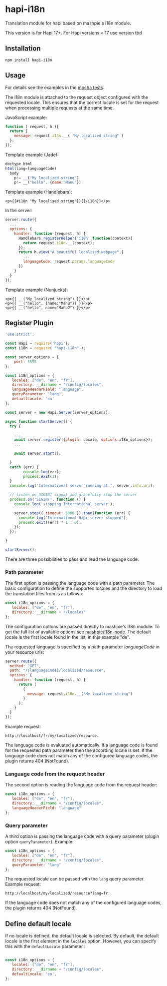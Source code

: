 # hapi-i18n
Translation module for hapi based on mashpie's i18n module.

This version is for Hapi 17+.
For Hapi versions < 17 use version tbd

## Installation
```
npm install hapi-i18n
```

## Usage

For details see the examples in the [mocha tests](test/test.js).

The i18n module is attached to the request object configured with the requested locale. This ensures that the correct locale is set for the request when processing multiple requests at the same time.

JavaScript example:

```js
function ( request, h ){
  return {
    message: request.i18n.__( "My localized string" )
  };
});

```

Template example (Jade):

```js
doctype html
html(lang=languageCode)
  body
    p!= __("My localized string")
    p!= __("hello", {name:"Manu"})
```

Template example (Handlebars):

```
<p>{{#i18n "My localised string"}}{{/i18n}}</p>
```

In the server:

```js
server.route({
  ...
  options: {
    handler: function (request, h) {
      Handlebars.registerHelper('i18n',function(context){
        return request.i18n.__(context);
      });
      return h.view("A beautiful localised webpage",{
        ...
        languageCode: request.params.languageCode
      })
    }
  }
});

```

Template example (Nunjucks):
```
<p>{{ __("My localized string") }}</p>
<p>{{ __("hello", {name:"Manu"}) }}</p>
<p>{{ __("hello", name="Manu2") }}</p>
```

## Register Plugin

```js
'use strict';

const Hapi = require('hapi');
const i18n = require( "hapi-i18n" );

const server_options = {
	port: 5555
};

const i18n_options = {
   locales: ["de", "en", "fr"],
   directory: __dirname + "/config/locales",
   languageHeaderField: "language",
   queryParameter: "lang",
   defaultLocale: 'en'
};

const server = new Hapi.Server(server_options);

async function startServer() {
  try {

    ...
    await server.register({plugin: Locale, options:i18n_options});
    ...

    await server.start();

  }
  catch (err) {
        console.log(err);
        process.exit(1);
  }
  console.log('International server running at:', server.info.uri);

  // listen on SIGINT signal and gracefully stop the server
  process.on('SIGINT', function () {
    console.log('stopping International server');

    server.stop({ timeout: 5000 }).then(function (err) {
      console.log('International Hapi server stopped');
      process.exit((err) ? 1 : 0);
    });
  });

}

startServer();

```

There are three possibilities to pass and read the language code.

### Path parameter

The first option is passing the language code with a path parameter.
The basic configuration to define the supported locales and the directory to load the translation files from is as follows:

```js
const i18n_options = {
   locales: ["de", "en", "fr"],
   directory: __dirname + "/locales"
};

```

The configuration options are passed directly to mashpie's i18n module.
To get the full list of available options see [mashpie/i18n-node](https://github.com/mashpie/i18n-node). The default locale is the first locale found in the list, in this example "de".

The requested language is specified by a path parameter *languageCode* in your resource urls:

```js
server.route({
  method: "GET",
  path: "/{languageCode}/localized/resource",
  options: {
    handler: function (request, h) {
      return (
        {
          message: request.i18n.__("My localized string")
        }
      );
    }
  }
});

```

Example request:

```
http://localhost/fr/my/localized/resource.
```
The language code is evaluated automatically. If a language code is found for the requested path parameter then the according locale is set.
If the language code does not match any of the configured language codes, the plugin returns 404 (NotFound).

### Language code from the request header

The second option is reading the language code from the request header:

```js
const i18n_options = {
   locales: ["de", "en", "fr"],
   directory: __dirname + "/config/locales",
   languageHeaderField: "language"
};

```

### Query parameter

A third option is passing the language code with a query parameter (plugin option `queryParameter`). Example:

```js
const i18n_options = {
   locales: ["de", "en", "fr"],
   directory: __dirname + "/config/locales",
   queryParameter: "lang"
};
```

The requested locale can be passed with the `lang` query parameter. Example request:

```
http://localhost/my/localized/resource?lang=fr.
```

If the language code does not match any of the configured language codes, the plugin returns 404 (NotFound).

## Define default locale

If no locale is defined, the default locale is selected. By default, the default locale is the first element in the `locales` option.
However, you can specify this with the `defaultLocale` parameter :

```js

const i18n_options = {
   locales: ["de", "en", "fr"],
   directory: __dirname + "/config/locales",
   defaultLocale: 'en',
};

```
